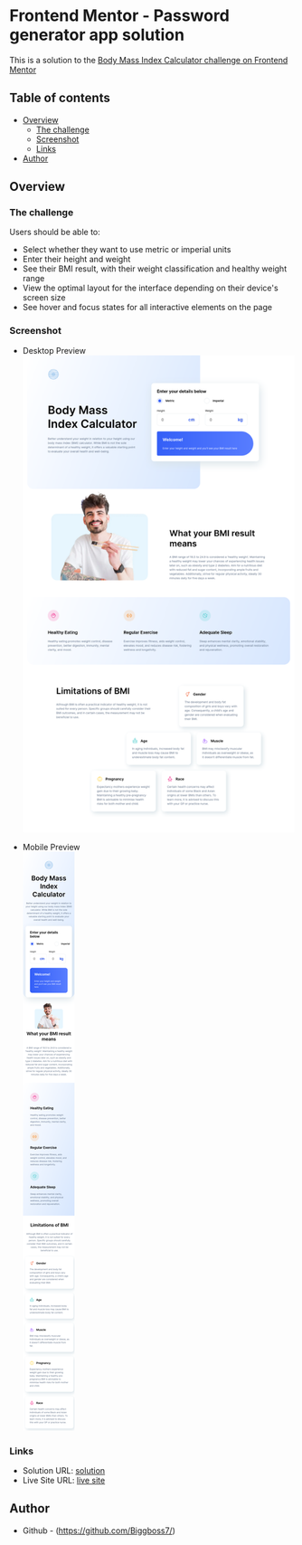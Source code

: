 # Frontend Mentor - Password generator app solution

This is a solution to the [Body Mass Index Calculator challenge on Frontend Mentor](https://www.frontendmentor.io/challenges/body-mass-index-calculator-brrBkfSz1T)

## Table of contents

- [Overview](#overview)
  - [The challenge](#the-challenge)
  - [Screenshot](#screenshot)
  - [Links](#links)
- [Author](#author)

## Overview

### The challenge

Users should be able to:

- Select whether they want to use metric or imperial units
- Enter their height and weight
- See their BMI result, with their weight classification and healthy weight range
- View the optimal layout for the interface depending on their device's screen size
- See hover and focus states for all interactive elements on the page

### Screenshot

- Desktop Preview \
  ![desktop-preview](./desktoppreview.png)

- Mobile Preview \
  ![mobile-preview](./mobilepreview.png)

### Links

- Solution URL: [solution](https://github.com/Biggboss7/BMI_Calculator)
- Live Site URL: [live site](https://bmi-calculator-bigboss.netlify.app/s)

## Author

- Github - (https://github.com/Biggboss7/)

